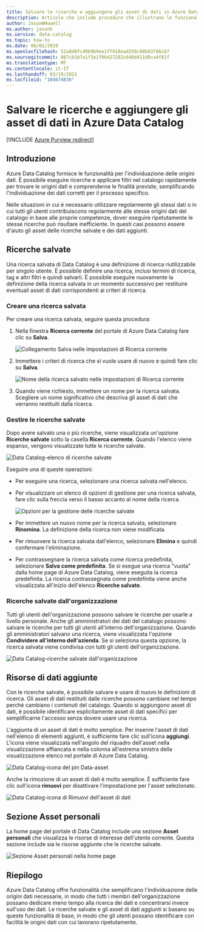 ```yaml
---
title: Salvare le ricerche e aggiungere gli asset di dati in Azure Data Catalog
description: Articolo che include procedure che illustrano le funzionalità di Azure Data Catalog per il salvataggio delle origini dati e risorse dei dati per un uso successivo.
author: JasonWHowell
ms.author: jasonh
ms.service: data-catalog
ms.topic: how-to
ms.date: 08/01/2019
ms.openlocfilehash: 52a8d8fcd0b9b9ee1ff918ead250c88b83f86cb7
ms.sourcegitcommit: 867cb1b7a1f3a1f0b427282c648d411d0ca4f81f
ms.translationtype: MT
ms.contentlocale: it-IT
ms.lasthandoff: 03/19/2021
ms.locfileid: "104674836"
---
```

# <a name="save-searches-and-pin-data-assets-in-azure-data-catalog"></a>Salvare le ricerche e aggiungere gli asset di dati in Azure Data Catalog

[!INCLUDE [Azure Purview redirect](../../includes/data-catalog-use-purview.md)]

## <a name="introduction"></a>Introduzione
Azure Data Catalog fornisce le funzionalità per l'individuazione delle origini dati. È possibile eseguire ricerche e applicare filtri nel catalogo rapidamente per trovare le origini dati e comprenderne le finalità previste, semplificando l'individuazione dei dati corretti per il processo specifico.

Nelle situazioni in cui è necessario utilizzare regolarmente gli stessi dati o in cui tutti gli utenti contribuiscono regolarmente alle stesse origini dati del catalogo in base alle proprie competenze, dover eseguire ripetutamente le stesse ricerche può risultare inefficiente. In questi casi possono essere d'aiuto gli asset delle ricerche salvate e dei dati aggiunti.

## <a name="saved-searches"></a>Ricerche salvate
Una ricerca salvata di Data Catalog è una definizione di ricerca riutilizzabile per singolo utente. È possibile definire una ricerca, inclusi termini di ricerca, tag e altri filtri e quindi salvarli. È possibile eseguire nuovamente la definizione della ricerca salvata in un momento successivo per restituire eventuali asset di dati corrispondenti ai criteri di ricerca.

### <a name="create-a-saved-search"></a>Creare una ricerca salvata
Per creare una ricerca salvata, seguire questa procedura:
1. Nella finestra **Ricerca corrente** del portale di Azure Data Catalog fare clic su **Salva**. 

    ![Collegamento Salva nelle impostazioni di Ricerca corrente](./media/data-catalog-how-to-save-pin/01-save-option.png) 

2. Immettere i criteri di ricerca che si vuole usare di nuovo e quindi fare clic su **Salva**.

    ![Nome della ricerca salvato nelle impostazioni di Ricerca corrente](./media/data-catalog-how-to-save-pin/02-name.png)

3. Quando viene richiesto, immettere un nome per la ricerca salvata. Scegliere un nome significativo che descriva gli asset di dati che verranno restituiti dalla ricerca.

### <a name="manage-saved-searches"></a>Gestire le ricerche salvate
Dopo avere salvato una o più ricerche, viene visualizzata un'opzione **Ricerche salvate** sotto la casella **Ricerca corrente**. Quando l'elenco viene espanso, vengono visualizzate tutte le ricerche salvate.

 ![Data Catalog-elenco di ricerche salvate](./media/data-catalog-how-to-save-pin/03-list.png)

Eseguire una di queste operazioni:

* Per eseguire una ricerca, selezionare una ricerca salvata nell'elenco.

* Per visualizzare un elenco di opzioni di gestione per una ricerca salvata, fare clic sulla freccia verso il basso accanto al nome della ricerca.

    ![Opzioni per la gestione delle ricerche salvate](./media/data-catalog-how-to-save-pin/04-managing.png)

* Per immettere un nuovo nome per la ricerca salvata, selezionare **Rinomina**. La definizione della ricerca non viene modificata.

* Per rimuovere la ricerca salvata dall'elenco, selezionare **Elimina** e quindi confermare l'eliminazione.

* Per contrassegnare la ricerca salvata come ricerca predefinita, selezionare **Salva come predefinita**. Se si esegue una ricerca "vuota" dalla home page di Azure Data Catalog, viene eseguita la ricerca predefinita. La ricerca contrassegnata come predefinita viene anche visualizzata all'inizio dell'elenco **Ricerche salvate**.

### <a name="organizational-saved-searches"></a>Ricerche salvate dall'organizzazione
Tutti gli utenti dell'organizzazione possono salvare le ricerche per usarle a livello personale. Anche gli amministratori dei dati del catalogo possono salvare le ricerche per tutti gli utenti all'interno dell'organizzazione. Quando gli amministratori salvano una ricerca, viene visualizzata l'opzione **Condividere all'interno dell'azienda**. Se si seleziona questa opzione, la ricerca salvata viene condivisa con tutti gli utenti dell'organizzazione.

 ![Data Catalog-ricerche salvate dall'organizzazione](./media/data-catalog-how-to-save-pin/08-organizational-saved-search.png)

## <a name="pinned-data-assets"></a>Risorse di dati aggiunte
Con le ricerche salvate, è possibile salvare e usare di nuovo le definizioni di ricerca. Gli asset di dati restituiti dalle ricerche possono cambiare nel tempo perché cambiano i contenuti del catalogo. Quando si aggiungono asset di dati, è possibile identificare esplicitamente asset di dati specifici per semplificarne l'accesso senza dovere usare una ricerca.

L'aggiunta di un asset di dati è molto semplice. Per inserire l'asset di dati nell'elenco di elementi aggiunti, è sufficiente fare clic sull'icona **aggiungi**. L'icona viene visualizzata nell'angolo del riquadro dell'asset nella visualizzazione affiancata e nella colonna all'estrema sinistra della visualizzazione elenco nel portale di Azure Data Catalog.

![Data Catalog-icona del pin Data-asset](./media/data-catalog-how-to-save-pin/05-pinning.png)

Anche la rimozione di un asset di dati è molto semplice. È sufficiente fare clic sull'icona **rimuovi** per disattivare l'impostazione per l'asset selezionato.

![Data Catalog-icona di Rimuovi dell'asset di dati](./media/data-catalog-how-to-save-pin/06-unpinning.png)

## <a name="the-my-assets-section"></a>Sezione Asset personali
La home page del portale di Data Catalog include una sezione **Asset personali** che visualizza le risorse di interesse dell'utente corrente. Questa sezione include sia le risorse aggiunte che le ricerche salvate.

![Sezione Asset personali nella home page](./media/data-catalog-how-to-save-pin/07-my-assets.png)

## <a name="summary"></a>Riepilogo
Azure Data Catalog offre funzionalità che semplificano l'individuazione delle origini dati necessarie, in modo che tutti i membri dell'organizzazione possano dedicare meno tempo alla ricerca dei dati e concentrarsi invece sull'uso dei dati. Le ricerche salvate e gli asset di dati aggiunti si basano su queste funzionalità di base, in modo che gli utenti possano identificare con facilità le origini dati con cui lavorano ripetutamente.
